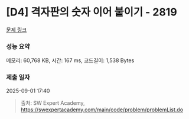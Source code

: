 # [D4] 격자판의 숫자 이어 붙이기 - 2819 

[문제 링크](https://swexpertacademy.com/main/code/problem/problemDetail.do?contestProbId=AV7I5fgqEogDFAXB) 

### 성능 요약

메모리: 60,768 KB, 시간: 167 ms, 코드길이: 1,538 Bytes

### 제출 일자

2025-09-01 17:40



> 출처: SW Expert Academy, https://swexpertacademy.com/main/code/problem/problemList.do